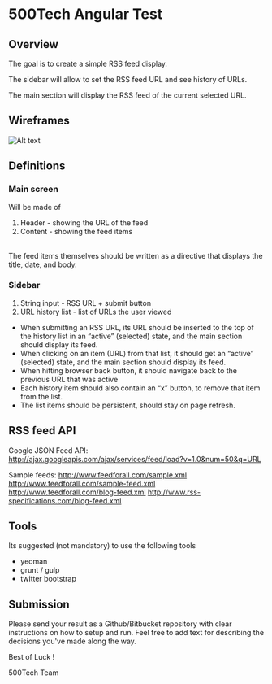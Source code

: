 # 500Tech Angular Test

## Overview

The goal is to create a simple RSS feed display.

The sidebar will allow to set the RSS feed URL and see history of URLs.

The main section will display the RSS feed of the current selected URL.

## Wireframes
![Alt text](https://s3.amazonaws.com/500tech-shared/angular+home+assignment+500tech+wireframes.png)

## Definitions

### Main screen

Will be made of

1. Header - showing the URL of the feed
2. Content - showing the feed items
<br>
The feed items themselves should be written as a directive that displays the title, date, and body.

### Sidebar
1. String input - RSS URL + submit button
2. URL history list - list of URLs the user viewed

* When submitting an RSS URL, its URL should be inserted to the top of the history list in an “active” (selected) state, and the main section should display its feed.
* When clicking on an item (URL) from that list, it should get an “active” (selected) state, and the main section should display its feed.
* When hitting browser back button, it should navigate back to the previous URL that was active
* Each history item should also contain an “x” button, to remove that item from the list.
* The list items should be persistent, should stay on page refresh.

## RSS feed API
Google JSON Feed API:
http://ajax.googleapis.com/ajax/services/feed/load?v=1.0&num=50&q=URL

Sample feeds:
http://www.feedforall.com/sample.xml
http://www.feedforall.com/sample-feed.xml
http://www.feedforall.com/blog-feed.xml
http://www.rss-specifications.com/blog-feed.xml


## Tools

Its suggested (not mandatory) to use the following tools

* yeoman
* grunt / gulp
* twitter bootstrap

## Submission

Please send your result as a Github/Bitbucket repository with clear instructions on how to setup and run.
Feel free to add text for describing the decisions you've made along the way.

Best of Luck !

500Tech Team
